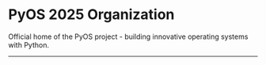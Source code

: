 # PyOS 2025 Organization

Official home of the PyOS project - building innovative operating systems with Python.

---

